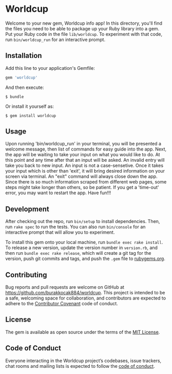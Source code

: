 # Worldcup

Welcome to your new gem, Worldcup info app! In this directory, you'll find the files you need to be able to package up your Ruby library into a gem. Put your Ruby code in the file `lib/worldcup`. To experiment with that code, run `bin/worldcup_run` for an interactive prompt.



## Installation

Add this line to your application's Gemfile:

```ruby
gem 'worldcup'
```

And then execute:

    $ bundle

Or install it yourself as:

    $ gem install worldcup

## Usage

Upon running 'bin/worldcup_run' in your terminal, you will be presented a welcome message, then list of commands for easy guide into the app. Next, the app will be waiting to take your input on what you would like to do. At this point and any time after that  an input will be asked. An invalid entry will take you back to new input. An input is not a case-sensetive. Once it takes your input which is other than 'exit', it will bring desired information on your screen via terminal. An "exit" command will always close down the app. 
Since there is so much information scraped from different web pages, some steps might take longer than others, so be patient. If you get a 'time-out' error, you may want to restart the app. Have fun!!!

## Development

After checking out the repo, run `bin/setup` to install dependencies. Then, run `rake spec` to run the tests. You can also run `bin/console` for an interactive prompt that will allow you to experiment.

To install this gem onto your local machine, run `bundle exec rake install`. To release a new version, update the version number in `version.rb`, and then run `bundle exec rake release`, which will create a git tag for the version, push git commits and tags, and push the `.gem` file to [rubygems.org](https://rubygems.org).

## Contributing

Bug reports and pull requests are welcome on GitHub at https://github.com/burakkocak884/worldcup. This project is intended to be a safe, welcoming space for collaboration, and contributors are expected to adhere to the [Contributor Covenant](http://contributor-covenant.org) code of conduct.

## License

The gem is available as open source under the terms of the [MIT License](https://opensource.org/licenses/MIT).

## Code of Conduct

Everyone interacting in the Worldcup project’s codebases, issue trackers, chat rooms and mailing lists is expected to follow the [code of conduct](https://github.com/[USERNAME]/worldcup/blob/master/CODE_OF_CONDUCT.md).
